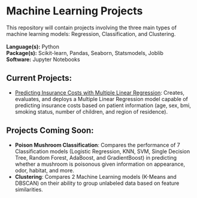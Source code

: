 Machine Learning Projects
=========================

This repository will contain projects involving the three main types of machine learning models: Regression, Classification, and Clustering.
<br>  
**Language(s):** Python  
**Package(s):** Scikit-learn, Pandas, Seaborn, Statsmodels, Joblib  
**Software:** Jupyter Notebooks

Current Projects:
-----------------
* [Predicting Insurance Costs with Multiple Linear Regression](./Linear%20Regression): Creates, evaluates, and deploys a Multiple Linear Regression model capable of predicting insurance costs based on patient information (age, sex, bmi, smoking status, number of children, and region of residence). 

Projects Coming Soon:
---------------------
* **Poison Mushroom Classification**: Compares the performance of 7 Classification models (Logistic Regression, KNN, SVM, Single Decision Tree, Random Forest, AdaBoost, and GradientBoost) in predicting whether a mushroom is poisonous given information on appearance, odor, habitat, and more.
* **Clustering**: Compares 2 Machine Learning models (K-Means and DBSCAN) on their ability to group unlabeled data based on feature similarities.